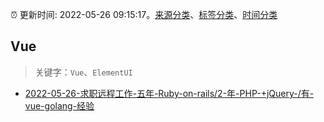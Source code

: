 :alarm_clock: 更新时间: 2022-05-26 09:15:17。[来源分类](../README.md)、[标签分类](../TAGS.md)、[时间分类](../TIMELINE.md)

## Vue


> 关键字：`Vue`、`ElementUI`



- [2022-05-26-求职远程工作-五年-Ruby-on-rails/2-年-PHP-+jQuery-/有-vue-golang-经验](https://www.v2ex.com/t/855450) 